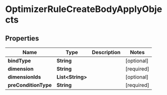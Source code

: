 # OptimizerRuleCreateBodyApplyObjects

## Properties
Name | Type | Description | Notes
------------ | ------------- | ------------- | -------------
**bindType** | **String** |  |  [optional]
**dimension** | **String** |  |[required]  
**dimensionIds** | **List&lt;String&gt;** |  |  [optional]
**preConditionType** | **String** |  |[required]  
